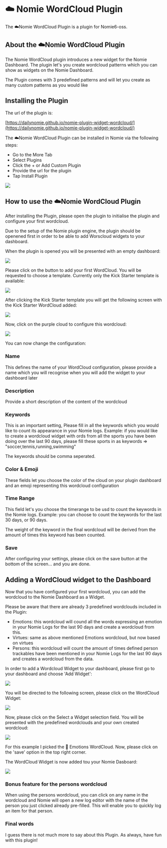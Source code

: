 # ☁️ Nomie WordCloud Plugin

The ☁️Nomie WordCloud Plugin is a plugin for Nomie6-oss.

## About the ☁️Nomie WordCloud Plugin

The Nomie WordCloud plugin introduces a new widget for the Nomie Dashboard. The plugin let's you create wordcloud patterns which you can show as widgets on the Nomie Dashboard.

The Plugin comes with 3 predefined patterns and will let you create as many custom patterns as you would like

## Installing the Plugin

The url of the plugin is:

[https://dailynomie.github.io/nomie-plugin-widget-wordcloud/](https://dailynomie.github.io/nomie-plugin-widget-wordcloud/)

The ☁️Nomie WordCloud Plugin can be installed in Nomie via the following steps:

* Go to the More Tab
* Select Plugins
* Click the + or Add Custom Plugin
* Provide the url for the plugin
* Tap Install Plugin

![](assets/20230219_213735_20230120_221227_image.png)

## How to use the ☁️Nomie WordCloud Plugin

After installing the Plugin, please open the plugin to initialise the plugin and configure your first wordcloud.

Due to the setup of the Nomie plugin engine, the plugin should be openened first in order to be able to add Worscloud widgets to your dashboard.

When the plugin is opened you will be presented with an empty dashboard:

![](assets/20230219_214210_image.png)

Please click on the button to add your first WordCloud. You will be requested to choose a template. Currently only the Kick Starter template is available:

![](assets/20230219_214437_image.png)

After clicking the Kick Starter template you will get the following screen with the Kick Starter WordCloud added:

![](assets/20230219_214614_image.png)

Now, click on the purple cloud to configure this wordcloud:

![](assets/20230219_214733_image.png)

You can now change the configuration:

### Name

This defines the name of your WordCloud configuration, please provide a name which you will recognise when you will add the widget to your dashboard later

### Description

Provide a short description of the content of the wordcloud

### Keywords

This is an important setting, Please fill in all the keywords which you would like to count its appearance in your Nomie logs. Example: if you would like to create a wordcloud widget with ords from all the sports you have been doing over the last 90 days, please fill these sports in as keywords => "soccer,tennis,running,swimming"

The keywords should be comma seperated.

### Color & Emoji

These fields let you choose the color of the cloud on your plugin dashboard and an emoji representing this wordcloud configuration

### Time Range

This field let's you choose the timerange to be usd to count the keywords in the Nomie logs. Example: you can choose to count the keywords for the last 30 days, or 90 days.

The weight of the keyword in the final wordcloud will be derived from the amount of times this keyword has been counted.

### Save

After configuring your settings, please click on the save button at the bottom of the screen... and you are done.

## Adding a WordCloud widget to the Dashboard

Now that you have configured your first wordcloud, you can add the wordcloud to the Nomie Dashboard as a Widget.

Please be aware that there are already 3 predefined wordclouds included in the Plugin:

* Emotions: this wordcloud will cound all the words expressing an emotion in your Nomie Logs for the last 90 days and create a wordcloud from this.
* Virtues: same as above mentioned Emotions wordcloud, but now based on virtues
* Persons: this wordcloud will count the amount of times defined person trackables have been mentioned in your Nomie Logs for the last 90 days and creates a wordcloud from the data.

In order to add a Wordcloud Widget to your dashboard, please first go to your dashboard and choose 'Add Widget':

![](assets/20230219_220300_image.png)

You will be directed to the following screen, please click on the WordCloud Widget:

![](assets/20230219_220434_image.png)

Now, please click on the Select a Widget selection field. You will be presented with the predefined wordclouds and your own created wordcloud:

![](assets/20230219_220547_image.png)

For this example I picked the 🥴 Emotions WordCloud. Now, please click on the 'save' option in the top right corner.

The WordCloud Widget is now added tou your Nomie Dasboard:

![](assets/20230219_220924_image.png)

### Bonus feature for the persons wordcloud

When using the persons wordcloud, you can click on any name in the wordcloud and Nomie will open a new log editor with the name of the person you just clicked already pre-filled. This will enable you to quickly log an item for that person.

### Final words

I guess there is not much more to say about this Plugin. As always, have fun with this plugin!

